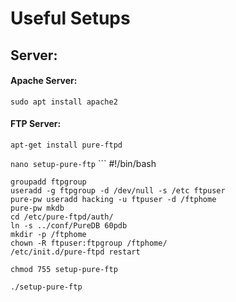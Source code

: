 # Useful Setups

## Server:
#### Apache Server:
`sudo apt install apache2 `

#### FTP Server:
`apt-get install pure-ftpd`

`nano setup-pure-ftp`
    ```
    #!/bin/bash
    
    groupadd ftpgroup
    useradd -g ftpgroup -d /dev/null -s /etc ftpuser
    pure-pw useradd hacking -u ftpuser -d /ftphome
    pure-pw mkdb
    cd /etc/pure-ftpd/auth/
    ln -s ../conf/PureDB 60pdb
    mkdir -p /ftphome
    chown -R ftpuser:ftpgroup /ftphome/
    /etc/init.d/pure-ftpd restart

`chmod 755 setup-pure-ftp`

`./setup-pure-ftp`

